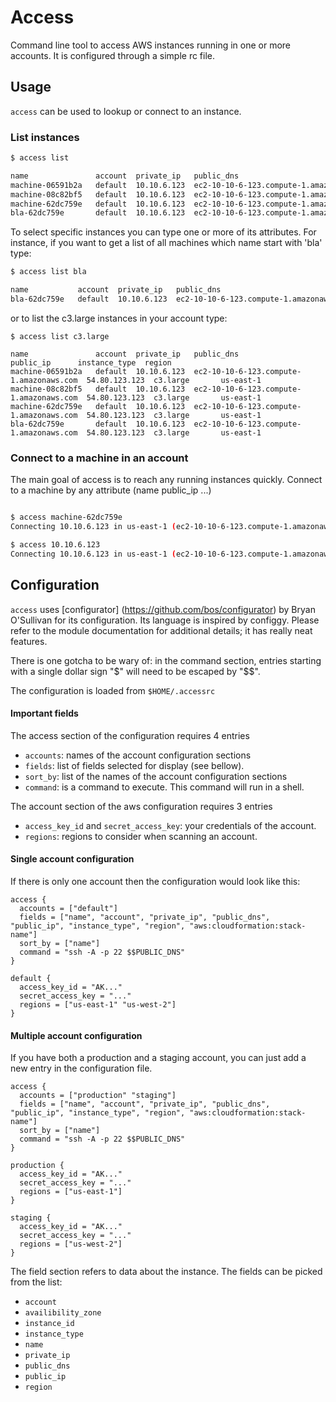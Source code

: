 # Access

Command line tool to access AWS instances running in one or more accounts. It is configured through
a simple rc file.

## Usage

`access` can be used to lookup or connect to an instance.

### List instances

```bash
$ access list

name               account  private_ip   public_dns                               public_ip      instance_type  region
machine-06591b2a   default  10.10.6.123  ec2-10-10-6-123.compute-1.amazonaws.com  54.80.123.123  c3.large       us-east-1
machine-08c82bf5   default  10.10.6.123  ec2-10-10-6-123.compute-1.amazonaws.com  54.80.123.123  c3.large       us-east-1
machine-62dc759e   default  10.10.6.123  ec2-10-10-6-123.compute-1.amazonaws.com  54.80.123.123  c3.large       us-east-1
bla-62dc759e       default  10.10.6.123  ec2-10-10-6-123.compute-1.amazonaws.com  54.80.123.123  c3.large       us-east-1
```

To select specific instances you can type one or more of its attributes.
For instance, if you want to get a list of all machines which name start with 'bla' type:

```bash
$ access list bla

name           account  private_ip   public_dns                               public_ip      instance_type  region
bla-62dc759e   default  10.10.6.123  ec2-10-10-6-123.compute-1.amazonaws.com  54.80.123.123  c3.large       us-east-1
```

or to list the c3.large instances in your account type:

```
$ access list c3.large

name               account  private_ip   public_dns                               public_ip      instance_type  region
machine-06591b2a   default  10.10.6.123  ec2-10-10-6-123.compute-1.amazonaws.com  54.80.123.123  c3.large       us-east-1
machine-08c82bf5   default  10.10.6.123  ec2-10-10-6-123.compute-1.amazonaws.com  54.80.123.123  c3.large       us-east-1
machine-62dc759e   default  10.10.6.123  ec2-10-10-6-123.compute-1.amazonaws.com  54.80.123.123  c3.large       us-east-1
bla-62dc759e       default  10.10.6.123  ec2-10-10-6-123.compute-1.amazonaws.com  54.80.123.123  c3.large       us-east-1
```

### Connect to a machine in an account

The main goal of access is to reach any running instances quickly.
Connect to a machine by any attribute (name public_ip ...)

```bash

$ access machine-62dc759e
Connecting 10.10.6.123 in us-east-1 (ec2-10-10-6-123.compute-1.amazonaws.com)

$ access 10.10.6.123
Connecting 10.10.6.123 in us-east-1 (ec2-10-10-6-123.compute-1.amazonaws.com)
```

## Configuration

`access` uses [configurator] (https://github.com/bos/configurator) by
Bryan O'Sullivan for its configuration. Its language is inspired by configgy.
Please refer to the module documentation for additional details; it has really neat features.

There is one gotcha to be wary of: in the command section, entries starting with a single dollar sign "$"
will need to be escaped by "$$".

The configuration is loaded from `$HOME/.accessrc`

#### Important fields

The access section of the configuration requires 4 entries
* `accounts`: names of the account configuration sections
* `fields`: list of fields selected for display (see bellow).
* `sort_by`: list of the names of the account configuration sections
* `command`: is a command to execute. This command will run in a shell.


The account section of the aws configuration requires 3 entries
* `access_key_id` and `secret_access_key`: your credentials of the account.
* `regions`: regions to consider when scanning an account.

#### Single account configuration

If there is only one account then the configuration would look like this:
```
access {
  accounts = ["default"]
  fields = ["name", "account", "private_ip", "public_dns", "public_ip", "instance_type", "region", "aws:cloudformation:stack-name"]
  sort_by = ["name"]
  command = "ssh -A -p 22 $$PUBLIC_DNS"
}

default {
  access_key_id = "AK..."
  secret_access_key = "..."
  regions = ["us-east-1" "us-west-2"]
}
```

#### Multiple account configuration

If you have both a production and a staging account,  you can just add a new
entry in the configuration file.

```
access {
  accounts = ["production" "staging"]
  fields = ["name", "account", "private_ip", "public_dns", "public_ip", "instance_type", "region", "aws:cloudformation:stack-name"]
  sort_by = ["name"]
  command = "ssh -A -p 22 $$PUBLIC_DNS"
}

production {
  access_key_id = "AK..."
  secret_access_key = "..."
  regions = ["us-east-1"]
}

staging {
  access_key_id = "AK..."
  secret_access_key = "..."
  regions = ["us-west-2"]
}
```

The field section refers to data about the instance. The fields can be picked from the list:
* `account`
* `availibility_zone`
* `instance_id`
* `instance_type`
* `name`
* `private_ip`
* `public_dns`
* `public_ip`
* `region`
